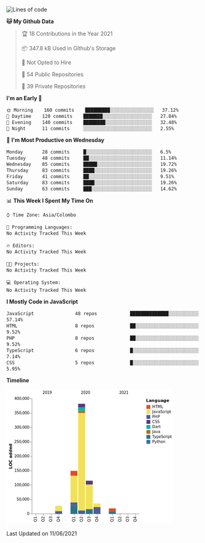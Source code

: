 
<!--START_SECTION:waka-->
![Lines of code](https://img.shields.io/badge/From%20Hello%20World%20I%27ve%20Written-733156%20lines%20of%20code-blue)

**🐱 My Github Data** 

> 🏆 18 Contributions in the Year 2021
 > 
> 📦 347.8 kB Used in Github's Storage 
 > 
> 🚫 Not Opted to Hire
 > 
> 📜 54 Public Repositories 
 > 
> 🔑 39 Private Repositories  
 > 
**I'm an Early 🐤** 

```text
🌞 Morning    160 commits    █████████░░░░░░░░░░░░░░░░   37.12% 
🌆 Daytime    120 commits    ███████░░░░░░░░░░░░░░░░░░   27.84% 
🌃 Evening    140 commits    ████████░░░░░░░░░░░░░░░░░   32.48% 
🌙 Night      11 commits     ░░░░░░░░░░░░░░░░░░░░░░░░░   2.55%

```
📅 **I'm Most Productive on Wednesday** 

```text
Monday       28 commits     █░░░░░░░░░░░░░░░░░░░░░░░░   6.5% 
Tuesday      48 commits     ██░░░░░░░░░░░░░░░░░░░░░░░   11.14% 
Wednesday    85 commits     █████░░░░░░░░░░░░░░░░░░░░   19.72% 
Thursday     83 commits     ████░░░░░░░░░░░░░░░░░░░░░   19.26% 
Friday       41 commits     ██░░░░░░░░░░░░░░░░░░░░░░░   9.51% 
Saturday     83 commits     ████░░░░░░░░░░░░░░░░░░░░░   19.26% 
Sunday       63 commits     ███░░░░░░░░░░░░░░░░░░░░░░   14.62%

```


📊 **This Week I Spent My Time On** 

```text
⌚︎ Time Zone: Asia/Colombo

💬 Programming Languages: 
No Activity Tracked This Week

🔥 Editors: 
No Activity Tracked This Week

🐱‍💻 Projects: 
No Activity Tracked This Week

💻 Operating System: 
No Activity Tracked This Week

```

**I Mostly Code in JavaScript** 

```text
JavaScript               48 repos            ██████████████░░░░░░░░░░░   57.14% 
HTML                     8 repos             ██░░░░░░░░░░░░░░░░░░░░░░░   9.52% 
PHP                      8 repos             ██░░░░░░░░░░░░░░░░░░░░░░░   9.52% 
TypeScript               6 repos             █░░░░░░░░░░░░░░░░░░░░░░░░   7.14% 
CSS                      5 repos             █░░░░░░░░░░░░░░░░░░░░░░░░   5.95%

```


**Timeline**

![Chart not found](https://raw.githubusercontent.com/ccweerasinghe1994/ccweerasinghe1994/master/charts/bar_graph.png) 


 Last Updated on 11/06/2021
<!--END_SECTION:waka-->
